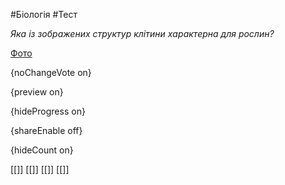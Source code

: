 #Біологія #Тест

*Яка із зображених структур клітини характерна для рослин?*

[Фото](https://zno.osvita.ua//doc/images/znotest/23/2385/bio-prob-2011_5_2385_1.jpg)

{noChangeVote on}

{preview on}

{hideProgress on}

{shareEnable off}

{hideCount on}

[[]]
[[]]
[[]]
[[]]
